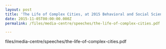 ```yaml
---
layout: post
title: 'The Life of Complex Cities, at 2015 Behavioral and Social Science Summit, Stanford University, 5 Nov 2015, USA'
date: 2015-11-05T00:00:00.000Z
permalink: /files/media-centre/speeches/the-life-of-complex-cities.pdf

---
```



files/media-centre/speeches/the-life-of-complex-cities.pdf
